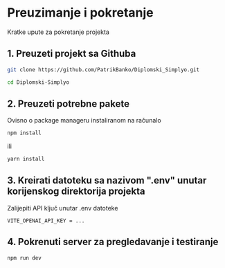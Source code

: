 # Preuzimanje i pokretanje

Kratke upute za pokretanje projekta

## 1. Preuzeti projekt sa Githuba

```bash
git clone https://github.com/PatrikBanko/Diplomski_Simplyo.git
```

```bash
cd Diplomski-Simplyo
```

## 2. Preuzeti potrebne pakete

Ovisno o package manageru instaliranom na računalo

```bash
npm install
```

ili

```bash
yarn install
```

## 3. Kreirati datoteku sa nazivom ".env" unutar korijenskog direktorija projekta

Zalijepiti API ključ unutar .env datoteke
```
VITE_OPENAI_API_KEY = ...
```

## 4. Pokrenuti server za pregledavanje i testiranje

```bash
npm run dev
```
